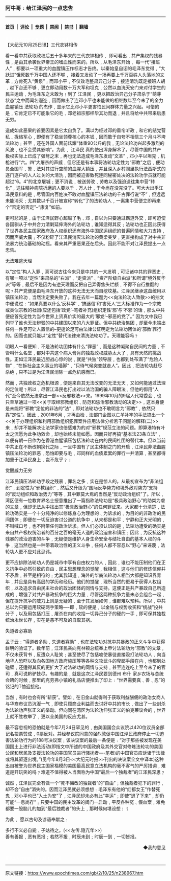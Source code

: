 ### 阿牛哥﹕给江泽民的一点忠告

---

#### [首页](../../../..?n238967) &nbsp;|&nbsp; [评论](../../../../../epoch-comment?n238967) &nbsp;|&nbsp; [专题](../../../../../epoch-special?n238967) &nbsp;|&nbsp; [禁闻](../../../../../epoch-news?n238967) &nbsp;|&nbsp; [禁书](../../../../../books?n238967) &nbsp;|&nbsp; [翻墙](https://github.com/gfw-breaker/nogfw/blob/master/README.md?n238967)


<div class="post_content" id="artbody" itemprop="articleBody">
 <!-- article content begin -->
 <p>
  <font color="#ffffff">
   (http://www.epochtimes.com)
  </font>
  <br/>
  【大纪元10月25日讯】三代衣钵相传
 </p>
 <p>
  看一看中共获取政权后五十多年来的三代衣钵相传﹐ 即可看出﹐共产集权的残暴性﹐是由其承袭世界帝王的嗜血性而来的。所以﹐从毛泽东开始﹐ 每一代“接班人”﹐都要以一项重大的血腥镇压作标志才告终。以秦始皇自诩的毛泽东觉得﹐“大跃进”饿死数千万中国人还不够﹐ 接着又发动了一场再要上千万百姓人头落地的文革﹐方肯死入“黄泉”﹔而邓小平﹐不仅效毛整肃异己分子﹐接连清洗既定接班人胡﹑赵下台还不够﹐更立即动用数十万大军和坦克﹐公然以血洗天安门来对付学生的民主运动﹐为毛泽东之未敢为﹗到了
  <ok href="nf801.htm">
   <ok href="https://www.epochtimes.com/gb/tag/%E6%B1%9F%E6%B3%BD%E6%B0%91.html">
    江泽民
   </ok>
  </ok>
  ﹐更以把政治异己分子肃杀于“萌芽状态”之中而闻名遐迩﹐因而做出了连邓小平也未能做的相继数年至今未了的全力血腥镇压
  <ok href="http://falundafa.org">
   法轮功
  </ok>
  的杰作﹐显示它比邓小平更害怕民间群体力量之兴起。可惜的是﹐它肯定已不可能象它的毛﹑邓老祖宗那样毕其功而退﹐并且将给中共带来后患无穷。
 </p>
 <p>
  造成如此恶果的首要因素是它太自负了。满以为经过邓的垂帘听政﹐和它的结党营私﹑拢络军心﹐即便有了稳坐领尊核心的本钱﹐因而敢于自夸不相信三个月斗不垮法轮功﹔甚至﹐还在外国人面前炫耀“体重90公斤的我﹐无论法轮功兴起多激烈的风波﹐也不会受其影响”。为此﹐
  <ok href="https://www.epochtimes.com/gb/tag/%E6%B1%9F%E6%B3%BD%E6%B0%91.html">
   江泽民
  </ok>
  真的使出浑身解术了。尽管中国的共产极权实际上已成了强弩之末﹐再也无法造成毛泽东发动“文革”﹐邓小平以坦克﹑机枪进行“六。四”大屠杀的声威﹐但它还是有本事将法轮功定性为“邪教”之后﹐便动员全国军﹑警﹑法对其进行空前的血腥大镇压﹐并且深入乡村闾里执行法西斯式的逐门逐户的人人过关的大清洗﹐因而被迫害致死连同秘密处决的法轮功学员就可能超过“6。4”的北京屠城﹔更不消说﹐被送劳改﹑劳教以及强迫送往集中营“转化”﹐送往精神病院折磨的人要以千﹑万人计﹐于今尚在没完没了。可大大出乎江泽民意料的是﹐尽管国内百姓决不敢对血腥镇压法轮功的千古罪行说“不”﹐但远远未能消灭﹔尤其数以千百计被宣称“转化”了的法轮功人﹐一离集中营便立即再来个“否定的否定”–“康复”如前。
 </p>
 <p>
  更可悲的是﹐由于江泽民野心超越了毛﹑邓﹐自以为只要通过霸道外交﹐即可迫使各国驯从于中共合力清剿延伸海外的法轮功﹐谁知适得其反﹔法轮功也正因此获得了世界各民主国家政府及人权组织还有海外中国民运组织的普遍同情和大力支持﹐因而声威大震﹔不仅粉碎了江泽民消灭法轮功的黄梁美梦﹐更直接构成了对中共非法暴力统治基础的动摇。看来其严重恶果还在后头。因此不能不对江泽民提出一点忠告。
 </p>
 <p>
  无法难逃天理
 </p>
 <p>
  以“定性”构人入罪﹐真可说古往今来只是中共的一大发明﹐可证诸中共的罪恶史﹐有哪一项以“定性”来肃杀的“右派”﹑“走资派”﹑“资产阶级自由派”和所谓“境外反华派”等等﹐最后不是因为有逆天理而反把自己弄得焦头烂额﹐不得不自行推翻的呢﹖共产党便是由毛泽东开放的这种无法无天而自挖坟墓。江泽民继承这血统用以镇压法轮功﹐当然注定要失败了。我在去年一篇题为&lt;&lt;向法轮功人致敬&gt;&gt;的拙文中便说过﹕“如果真要以什么‘反科学’﹑‘搞迷信’和‘害死人’三大标准作为一个宗教或类似宗教的社团(应还包括‘政党’–笔者补充)组织定性‘邪’与‘不邪’的话﹐那么中共便应首先定性为当今世界上货真价实的最大的‘邪党’–邪恶的党了。” 因为文中我已列举了谁也无法辩驳的中共建国以来的八大罪证。但中共统治集团﹐却至今未端出任何一件足可让人置信的–更遑论足可由法律公证明定为法轮功团体的‘邪教’罪行的。因而也就只能以“定性”替代法律来清洗法轮功了。天理能容吗﹖
 </p>
 <p>
  明眼人一看便知﹐不是法轮功团体有什么“罪恶”﹐而是这种凝聚自民间的力量﹐不管叫什么名堂﹐都对中共这个病入膏肓的独裁政权威胁太大了﹐具有天然的挑战性。正如江泽民最近胆战心惊的说﹐就是“共独”领导层﹐也都到处布满了“危险人物”﹐“在拆社会主义事业的墙脚”﹐“只待气候突变就走人”。因此﹐把法轮功赶尽杀绝﹐只不过是为江泽民消除一点危机感而已。
 </p>
 <p>
  然而﹐共独政权之危机根源﹐便是来自其无法改变的无法无天﹐又如何能通过法理的定位呢﹖所以﹐尽管江泽民也打出过以法治国的骗人障眼法﹐但他的御用“人代”至今依然无法拿出一部&lt;&lt;反邪教法&gt;&gt;来。1999年10月的9届人代常委会﹐也只草草通过一项&lt;&lt;关于取缔邪教组织﹑防范和惩治邪教活动的决定&gt;&gt;﹐这本身便是未能将“邪教”定位的非法的“法”﹐即对法轮功也不敢明言为“邪教”﹐依然只靠“定性”。因此﹐2001年6月﹐才再由检﹑法部门企图以亡羊补牢的手法搞出一个&lt;&lt;关于办理组织和利用邪教组织犯罪案件应用法律分析若干问题的解释(二)&gt;&gt;来﹐却并不能解决让法学家也倍感难为的对“邪教”规范立法的问题。即算港特有叶太之流愿为此争功效命﹐却也始终未能如愿。因而只好再搞“基本法23条立法”﹐以便有朝一日作为在香港血腥镇压包括法轮功在内的民间社团的替代本。但以当前中共正在不断改朝换代之际﹐一旦中国有了民主体制之门的开启﹐江泽民非法血腥镇压法轮功的罪恶﹐恐怕即要与毛﹑邓同样的血债累累的罪行一并清算﹐甚至都得加重于江泽民身上﹐岂不危乎﹖﹗
 </p>
 <p>
  觉醒威力无穷
 </p>
 <p>
  江泽民镇压法轮功手段之残暴﹐罪名之多﹐实在是惊人的。从最初宣布为“非法组织”﹐到定性为“邪教组织”﹐然后又升级为“国际反华势力和境外敌对势力”支持的“反动组织和政治势力”等等﹐其中罪莫大焉的当然是“反动政治组织”了。所以﹐湾区便有一位教育界名士授意推出了一篇指称法轮功是“极具政治野心”的助桀为虐的文章﹐但却无法从中找出其“极具政治野心”的任何罪证来。大家都十分清楚﹐法轮功确实是一个十分纯净的以修炼身心为理想的﹑为诉求的﹑为目的的非政治的民间团体﹔即便在一切反迫害讨公道的抗争中﹐从来都是和平﹑宁静和正大光明的﹐不叫喊口号﹐也不附带任何政治诉求。但人们必须认识的是﹐法轮功遭受的确实是来自共产极权统治者的百分之百的毫无人道的政治迫害和镇压﹔因此﹐为反抗这种残暴的政治迫害的斗争﹐无疑便是维护人身生命安全与结社自由的基本人权的斗争﹐这当然也是一种带着政治性的正义斗争﹐任何人都不容忍以“野心”来诬蔑﹐法轮功人更不应对此忌讳。
 </p>
 <p>
  更不应排除法轮功人仍是城市中享有自由权力的人﹐因此﹐谁也不能压制他们在正义抗争中必然引致的自由﹑民主思想理念的觉醒﹐我相信﹐这与他们的修炼信仰并不矛盾﹐甚至是相符的﹔尤其我知道﹐海外的华裔法轮功人相当大都是知识界青年﹐并且是具有高层的学历和经历。他们的觉醒﹐理所当然的更易于获得人权组织﹐以及追求自由民主社会的政治团体的同情与支持。这便正是共产暴政自己所造成的﹐增强了对共产暴政抗争的巨大力量﹐尽管这两种抗争力量未必会组合一起﹐但在提升抗争的威力上则是无疑的﹐至于其发展如何﹐谁都难以预料。所以﹐中共总以为只要运用软硬两手策略—-即﹐软的便是﹐以金钱与权势收买和“统战”投共分子﹐以及用包括打压﹑屠杀在内的收拾一切异己分子的硬的一手﹐即可保其独裁统治永世长存﹐实在是愚不可及的自取其祸。
 </p>
 <p>
  失道者必寡助
 </p>
 <p>
  孟子云﹕“得道者多助﹐失道者寡助”﹐也在法轮功对抗中共暴政的正义斗争中获得鲜明的验证了。数年前﹐江泽民亲向克林顿总统奉上申讨法轮功为“邪教”的文章﹐不仅未获背书﹐反遭众人耻笑﹔甚至使尽了包括唆使暴徒直接殴打法轮功人﹑向当地华人恐吓以及向各国地方政府施压等等各种文攻武斗的卑鄙手段在内﹐也都到处碰壁﹐还适得其反的更扩大了对法轮功的同情与支持﹐甚至连连吃上至今未了的官司﹐真可说黔驴技尽。有趣的是﹐就是这次江泽民要到德州
  <ok href="nf702.htm">
   布什
  </ok>
  家乡农场与总统会晤的时候﹐那里的克劳弗小镇的礼品店便推出了印上﹕“世界需要真﹑善﹑忍”的铭记的T恤迎接他。
 </p>
 <p>
  当然﹐有时也会有所“斩获”。譬如﹐在旧金山就得利于获取利益酬佣的政治女商人与华裔市议员沆瀣一气﹐即使只顾商业利益而去讨好中共的市长﹐做出了一些封杀为法轮功声张正义的举动。但向同在湾区为法轮功伸张正义的伯克莱议会的﹐世界上就不胜枚举了﹐更以全美国的反应尤甚。
 </p>
 <p>
  最不容忽视的恐怕就是今年7月24日罕见的﹐由美国国会众议院以420位议员全部记名投票赞成﹐0票反对。并经参议院同意的强烈敦促中国江泽民政府停止一切迫害法轮功行为的188号决议案﹔该决议案的最后一条便是﹕“对于那些被发现在美国国土上进行非法活动(即指文中所述的中国政府及其外交官对修炼法轮功的美国公民和居民及支援法轮功的美国官员进行骚扰者—-笔者)的中国官员应诉诸于法律或将其驱逐出境。”(见今年8月3日&lt;&lt;大纪元时报&gt;&gt;刊出的决议案全文中译本)这种出自被誉为世界民主国家楷模的美国最高民意立法机构的毫不客气的严厉措词﹐难道是开玩笑的吗﹖难道不值得被人当面称为中国“最后一个独裁者”的江泽民深思﹖
 </p>
 <p>
  诚然﹐江泽民完全有做一个“死不悔改的独裁者”的“自由”﹔但独裁者犯下的罪行﹐却不会“自由”消失的。因而江泽民就必须想想﹕毛泽东有他的“红都女王”作替死鬼﹐邓小平也已“入土为安”了﹐江泽民却未必有此“幸运”﹔即使“退了下来”﹐却仍可能“一息尚存”﹔只要中国的民主改革的阀门一启动﹐平反各种冤﹑假血案﹐难免都要一股脑儿的加到“最后独裁者”的头上﹐那时候何堪设想﹗﹖
 </p>
 <p>
  为此﹐ 愿以古句及谚语奉献之﹕
 </p>
 <p>
  多行不义必自毙﹑子姑待之。(&lt;&lt;左传.隐亢年&gt;&gt;)
  <br/>
  善有善报﹐恶有恶报﹔若然不报﹐时辰未到﹔时辰一到﹐一切皆报。
 </p>
 <div align="right">
  <ok href="sendmail.asp?p=pinglunfankui&amp;subject=评论文章读者反馈&amp;body=您好﹐我读了贵网站的文章《阿牛哥﹕给江泽民的一点忠告》后﹐">
   ◆我的意见
  </ok>
 </div>
 <p>
  <font color="#ffffff">
   (http://www.dajiyuan.com)
  </font>
 </p>
 <!-- article content end -->
 <div id="below_article_ad">
 </div>
</div>


---

原文链接：https://www.epochtimes.com/gb/2/10/25/n238967.htm